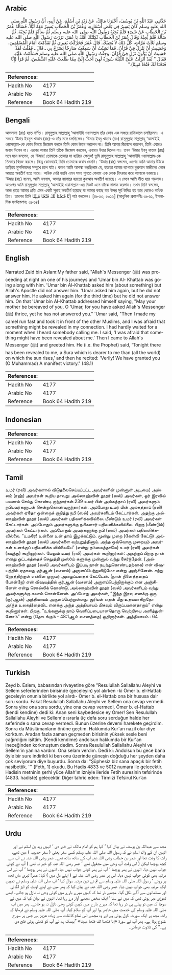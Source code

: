 ## Arabic


<div dir="rtl" lang="ar" style={{fontSize:'larger',backgroundColor:'#f8f9fa',padding:20}}>
حَدَّثَنِي عَبْدُ اللَّهِ بْنُ يُوسُفَ، أَخْبَرَنَا مَالِكٌ، عَنْ زَيْدِ بْنِ أَسْلَمَ، عَنْ أَبِيهِ، أَنَّ رَسُولَ اللَّهِ صلى الله عليه وسلم كَانَ يَسِيرُ فِي بَعْضِ أَسْفَارِهِ، وَعُمَرُ بْنُ الْخَطَّابِ يَسِيرُ مَعَهُ لَيْلاً، فَسَأَلَهُ عُمَرُ بْنُ الْخَطَّابِ عَنْ شَىْءٍ فَلَمْ يُجِبْهُ رَسُولُ اللَّهِ صلى الله عليه وسلم ثُمَّ سَأَلَهُ فَلَمْ يُجِبْهُ، ثُمَّ سَأَلَهُ فَلَمْ يُجِبْهُ وَقَالَ عُمَرُ بْنُ الْخَطَّابِ ثَكِلَتْكَ أُمُّكَ يَا عُمَرُ، نَزَرْتَ رَسُولَ اللَّهِ صلى الله عليه وسلم ثَلاَثَ مَرَّاتٍ، كُلُّ ذَلِكَ لاَ يُجِيبُكَ‏.‏ قَالَ عُمَرُ فَحَرَّكْتُ بَعِيرِي ثُمَّ تَقَدَّمْتُ أَمَامَ الْمُسْلِمِينَ، وَخَشِيتُ أَنْ يَنْزِلَ فِيَّ قُرْآنٌ، فَمَا نَشِبْتُ أَنْ سَمِعْتُ صَارِخًا يَصْرُخُ بِي ـ قَالَ ـ فَقُلْتُ لَقَدْ خَشِيتُ أَنْ يَكُونَ نَزَلَ فِيَّ قُرْآنٌ‏.‏ وَجِئْتُ رَسُولَ اللَّهِ صلى الله عليه وسلم فَسَلَّمْتُ عَلَيْهِ فَقَالَ ‏"‏ لَقَدْ أُنْزِلَتْ عَلَىَّ اللَّيْلَةَ سُورَةٌ لَهِيَ أَحَبُّ إِلَىَّ مِمَّا طَلَعَتْ عَلَيْهِ الشَّمْسُ، ثُمَّ قَرَأَ ‏(‏إِنَّا فَتَحْنَا لَكَ فَتْحًا مُبِينًا‏)‏‏.‏‏"‏
</div>
<div style={{backgroundColor:'#f8f9fa',padding:20, marginBottom: 10}}><table> <thead> <tr> <th>References:</th> <th></th> </tr> </thead> <tbody><tr><td>Hadith No</td><td>4177</td></tr><tr><td>Arabic No</td><td>4177</td></tr><tr><td>Reference</td><td>Book 64 Hadith 219</td></tr></tbody></table></div>

## Bengali


<div dir="ltr" lang="bn" style={{fontSize:'larger',backgroundColor:'#f8f9fa',padding:20}}>
আসলামা (রাঃ) হতে বর্ণিত। রাসূলুল্লাহ সাল্লাল্লাহু ‘আলাইহি ওয়াসাল্লাম তাঁর কোন এক সফরে রাত্রিকালে চলছিলেন। এ সফরে ‘উমার ইবনুল খাত্তাব (রাঃ)-ও তাঁর সঙ্গে চলছিলেন। ‘উমার ইবনু খাত্তাব (রাঃ) রাসূলুল্লাহ সাল্লাল্লাহু ‘আলাইহি ওয়াসাল্লাম-কে কোন বিষয়ে জিজ্ঞেস করলে তিনি কোন উত্তর করলেন না। তিনি আবার জিজ্ঞেস করলেন, তিনি এবারও জবাব দিলেন না। এরপর আবার তিনি তাঁকে জিজ্ঞেস করলেন, এবারও উত্তর দিলেন না। তখন ‘উমার ইবনু খাত্তাব (রাঃ) মনে মনে বললেন, হে ‘উমার! তোমাকে তোমার মা হারিয়ে ফেলুক! তুমি রাসূলুল্লাহ সাল্লাল্লাহু ‘আলাইহি ওয়াসাল্লাম-কে তিনবার বিরক্ত করলে। কিন্তু কোনবারই তিনি তোমাকে জবাব দেননি। ‘উমার (রাঃ) বললেন, এরপর আমি আমার উটকে তাড়িয়ে মুসলিমদের সম্মুখে চলে যাই। কারণ আমি আশঙ্কা করছিলাম যে, হয়তো আমার ব্যাপারে কুরআন মাজীদের কোন আয়াত অবতীর্ণ হতে পারে। অধিক দেরি হয়নি এমন সময় শুনতে পেলাম এক লোক চীৎকার করে আমাকে ডাকছে। ‘উমার (রাঃ) বলেন, আমি বললাম, আমার ব্যাপারে হয়তো কুরআন অবতীর্ণ হয়েছে। এ ভেবে আমি ভীত হয়ে পড়লাম। অতঃপর আমি রাসূলুল্লাহ সাল্লাল্লাহু ‘আলাইহি ওয়াসাল্লাম-এর নিকট এসে তাঁকে সালাম করলাম। তখন তিনি বললেন, আজ রাতে আমার প্রতি এমন একটি সূরাহ অবতীর্ণ হয়েছে যা আমার কাছে যার উপর সূর্য উদিত হয় তার থেকেও অধিক প্রিয়। তারপর তিনি إِنَّا فَتَحْنَا لَكَ فَتْحًا مُبِيْنًا পাঠ করলেন। [৪৮৩৩, ৫০১২] (আধুনিক প্রকাশনীঃ ৩৮৬১, ইসলামিক ফাউন্ডেশনঃ ৩৮৬৪)
</div>
<div style={{backgroundColor:'#f8f9fa',padding:20, marginBottom: 10}}><table> <thead> <tr> <th>References:</th> <th></th> </tr> </thead> <tbody><tr><td>Hadith No</td><td>4177</td></tr><tr><td>Arabic No</td><td>4177</td></tr><tr><td>Reference</td><td>Book 64 Hadith 219</td></tr></tbody></table></div>

## English


<div dir="ltr" lang="en" style={{fontSize:'larger',backgroundColor:'#f8f9fa',padding:20}}>
Narrated Zaid bin Aslam:My father said, "Allah's Messenger (ﷺ) was proceeding at night on one of his journeys and 'Umar bin Al- Khattab was going along with him. 'Umar bin Al-Khattab asked him (about something) but Allah's Apostle did not answer him. 'Umar asked him again, but he did not answer him. He asked him again (for the third time) but he did not answer him. On that 'Umar bin Al-Khattab addressed himself saying, "May your mother be bereaved of you, O 'Umar, for you have asked Allah's Messenger (ﷺ) thrice, yet he has not answered you." 'Umar said, "Then I made my camel run fast and took it in front of the other Muslims, and I was afraid that something might be revealed in my connection. I had hardly waited for a moment when I heard somebody calling me. I said, 'I was afraid that something might have been revealed about me.' Then I came to Allah's Messenger (ﷺ) and greeted him. He (i.e. the Prophet) said, 'Tonight there has been revealed to me, a Sura which is dearer to me than (all the world) on which the sun rises,' and then he recited: 'Verily! We have granted you (O Muhammad) A manifest victory." (48.1)
</div>
<div style={{backgroundColor:'#f8f9fa',padding:20, marginBottom: 10}}><table> <thead> <tr> <th>References:</th> <th></th> </tr> </thead> <tbody><tr><td>Hadith No</td><td>4177</td></tr><tr><td>Arabic No</td><td>4177</td></tr><tr><td>Reference</td><td>Book 64 Hadith 219</td></tr></tbody></table></div>

## Indonesian


<div dir="ltr" lang="id" style={{fontSize:'larger',backgroundColor:'#f8f9fa',padding:20}}>

</div>
<div style={{backgroundColor:'#f8f9fa',padding:20, marginBottom: 10}}><table> <thead> <tr> <th>References:</th> <th></th> </tr> </thead> <tbody><tr><td>Hadith No</td><td>4177</td></tr><tr><td>Arabic No</td><td>4177</td></tr><tr><td>Reference</td><td>Book 64 Hadith 219</td></tr></tbody></table></div>

## Tamil


<div dir="ltr" lang="ta" style={{fontSize:'larger',backgroundColor:'#f8f9fa',padding:20}}>
உமர் (ரலி) அவர்களால் விடுதலைசெய்யப்பட்ட அவர்களின் முன்னாள் அடிமை) அஸ்லம் (ரஹ்) அவர்கள் கூறிய தாவது: அல்லாஹ்வின் தூதர் (ஸல்) அவர்கள், ஓர் இரவில் பயணம் செய்து கொண்டி ருந்தார்கள்.239 உமர் பின் அல்கத்தாப் (ரலி) அவர்களும் நபியவர்களுடன் சென்றுகொண்டிருந்தார்கள். அப்போது உமர் பின் அல்கத்தாப் (ரலி) அவர்கள் ஏதோ ஒன்றைக் குறித்து நபி (ஸல்) அவர்களிடம் கேட்டார்கள். அதற்கு அல்லாஹ்வின் தூதர் (ஸல்) அவர்கள் பதிலளிக்கவில்லை. மீண்டும் உமர் (ரலி) அவர்கள் கேட்டார்கள். அப்போதும் அவர்களுக்கு நபிகளார் பதிலளிக்கவில்லை. பிறகு (மீண்டும்) அவர்கள் கேட்டார்கள். அப்போதும் அவர்களுக்கு நபி (ஸல்) அவர்கள் பதிலளிக்கவில்லை. “உமரே! உன்னை உன் தாய் இழக்கட்டும். மூன்று முறை (கேள்வி கேட்டு) அல்லாஹ்வின் தூதர் (ஸல்) அவர்களை வற்புறுத்தினாய். அந்த ஒவ்வொரு முறையும் அவர்கள் உனக்குப் பதிலளிக்க வில்லையே” (என்று தம்மைத்தாமே) உமர் (ரலி) அவர்கள் (கடிந்து) கூறினார்கள். மேலும் உமர் (ரலி) அவர்கள் கூறினார்கள்: அதற்குப் பிறகு நான் எனது ஒட்டகத்தைச் செலுத்தி முஸ்óம் களுக்கு முன்னால் வந்து சேர்ந்தேன். (அல்லாஹ்வின் தூதர் (ஸல்) அவர்களிடம் இப்படி நான் நடந்துகொண்டதற்காக) என் விஷயத்தில் ஏதாவது குர்ஆன் (வசனம்) அருளப்பெற்றுவிடுமோ என்று அஞ்சினேன். சற்று நேரத்திற்குள் என்னை ஒருவர் அழைப்பதைக் கேட்டேன். (நான் நினைத்ததைப் போன்றே) என் விஷயத்தில் குர்ஆன் (வசனம்) அருளப்பெற்றிருக்கும் என அஞ்சினேன் என்று சொல்லிக் கொண்டு, அல்லாஹ்வின் தூதர் (ஸல்) அவர்களிடம் வந்து அவர்களுக்கு சலாம் சொன்னேன். அப்போது அவர்கள், “இந்த இரவு எனக்கு ஒரு (குர்ஆன்) அத்தியாயம் அருளப்பெற்றுள்ளது. சூரியன் எதன் மீது உதயமாகிறதோ அ(ந்த உலகத்)தைவிட எனக்கு அந்த அத்தியாயம் மிகவும் விருப்பமானதாகும்” என்று கூறினார்கள். பிறகு, “உங்களுக்கு நாம் வெளிப்படையானதொரு வெற்றியை அளித்துள்ளோம்” என்று (தொடங்கும் - 48:1ஆம் வசனத்தை) ஓதினார்கள். அத்தியாயம் : 64
</div>
<div style={{backgroundColor:'#f8f9fa',padding:20, marginBottom: 10}}><table> <thead> <tr> <th>References:</th> <th></th> </tr> </thead> <tbody><tr><td>Hadith No</td><td>4177</td></tr><tr><td>Arabic No</td><td>4177</td></tr><tr><td>Reference</td><td>Book 64 Hadith 219</td></tr></tbody></table></div>

## Turkish


<div dir="ltr" lang="tr" style={{fontSize:'larger',backgroundColor:'#f8f9fa',padding:20}}>
Zeyd b. Eslem, babasından rivayetine göre "Resulullah Sallallahu Aleyhi ve Sellem seferlerinden birisinde (geceleyin) yol alırken -ki Ömer b. el-Hattab geceleyin onunla birlikte yol alırdı- Ömer b. el-Hattab ona bir hususa dair soru sordu. Fakat Resulullah Sallallahu Aleyhi ve Sellem ona cevap vermedi. Sonra yine ona soru sordu, yine ona cevap vermedi. Ömer b. el-Hattab (kendi kendine) dedi ki: Anan seni kaybedesice ey Ömer! Sen Resulullah Sallallahu Aleyhi ve Sellem'e ısrarla üç defa soru sorduğun halde her seferinde o sana cevap vermedi. Bunun üzerine devemi harekete geçirdim. Sonra da Müslümanların önüne geçtim. Hakkımda Kur'an nazil olur diye korktum. Aradan fazla zaman geçmeden birisinin yüksek sesle beni çağırdığını işittim. (Kendi kendime) andolsun hakkımda bir Kur'an ineceğinden korkmuştum dedim. Sonra Resulullah Sallallahu Aleyhi ve Sellem'in yanına vardım. Ona selam verdim. Dedi ki: Andolsun bu gece bana öyle bir sure indirildi ki ben onu üzerinde güneşin doğduğu her şeyden daha çok seviyorum diye buyurdu. Sonra da: "Şüphesiz biz sana apaçık bir fetih nasibettik. ''' [Feth, 1] okudu. Bu Hadis 4833 ve 5012 numara ile gelecektir. Hadisin metninin şerhi yüce Allah'ın izniyle ileride Fetih suresinin tefsirinde (4833. hadiste) gelecektir. Diğer tahric eden: Tirmizi Tefsirul Kur’an
</div>
<div style={{backgroundColor:'#f8f9fa',padding:20, marginBottom: 10}}><table> <thead> <tr> <th>References:</th> <th></th> </tr> </thead> <tbody><tr><td>Hadith No</td><td>4177</td></tr><tr><td>Arabic No</td><td>4177</td></tr><tr><td>Reference</td><td>Book 64 Hadith 219</td></tr></tbody></table></div>

## Urdu


<div dir="rtl" lang="ur" style={{fontSize:'larger',backgroundColor:'#f8f9fa',padding:20}}>
مجھ سے عبداللہ بن یوسف نے بیان کیا ‘ کہا ہم کو امام مالک نے خبر دی ‘ انہیں زید بن اسلم نے اور انہیں ان کے والد اسلم نے کہ رسول اللہ صلی اللہ علیہ وسلم کسی سفر یعنی ( سفر حدیبیہ ) میں تھے، رات کا وقت تھا اور عمر بن خطاب رضی اللہ عنہ آپ کے ساتھ ساتھ تھے۔ عمر رضی اللہ عنہ نے آپ سے کچھ پوچھا لیکن ( اس وقت آپ وحی میں مشغول تھے ‘ عمر رضی اللہ عنہ کو خبر نہ تھی ) آپ نے کوئی جواب نہیں دیا۔ انہوں نے پھر پوچھا ‘ آپ نے پھر کوئی جواب نہیں دیا۔ انہوں نے پھر پوچھا ‘ آپ نے اس مرتبہ بھی کوئی جواب نہیں دیا۔ اس پر عمر رضی اللہ عنہ نے ( اپنے دل میں ) کہا: عمر! تیری ماں تجھ پر روئے ‘ رسول اللہ صلی اللہ علیہ وسلم سے تم نے تین مرتبہ سوال کیا ‘ آپ صلی اللہ علیہ وسلم نے تمہیں ایک مرتبہ بھی جواب نہیں دیا۔ عمر رضی اللہ عنہ نے بیان کیا کہ پھر میں نے اپنے اونٹ کو ایڑ لگائی اور مسلمانوں سے آگے نکل گیا۔ مجھے ڈر تھا کہ کہیں میرے بارے میں کوئی وحی نہ نازل ہو جائے۔ ابھی تھوڑی دیر ہوئی تھی کہ میں نے سنا ‘ ایک شخص مجھے آواز دے رہا تھا۔ انہوں نے بیان کیا کہ میں نے سوچا کہ میں تو پہلے ہی ڈر رہا تھا کہ میرے بارے میں کہیں کوئی وحی نازل نہ ہو جائے۔ پھر میں آپ صلی اللہ علیہ وسلم کی خدمت میں حاضر ہوا اور آپ کو سلام کیا۔ آپ صلی اللہ علیہ وسلم نے فرمایا کہ رات مجھ پر ایک سورت نازل ہوئی ہے اور وہ مجھے اس تمام کائنات سے زیادہ عزیز ہے جس پر سورج طلوع ہوتا ہے۔ پھر آپ نے سورۃ «إنا فتحنا لك فتحا مبينا‏» ”بیشک ہم نے آپ کو کھلی ہوئی فتح دی ہے۔“ کی تلاوت فرمائی۔
</div>
<div style={{backgroundColor:'#f8f9fa',padding:20, marginBottom: 10}}><table> <thead> <tr> <th>References:</th> <th></th> </tr> </thead> <tbody><tr><td>Hadith No</td><td>4177</td></tr><tr><td>Arabic No</td><td>4177</td></tr><tr><td>Reference</td><td>Book 64 Hadith 219</td></tr></tbody></table></div>